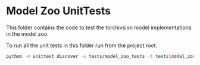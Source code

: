 # Model Zoo UnitTests


This folder contains the code to test the torchivsion model implementations in the model zoo.

To run all the unit tests in this folder run from the project root. 
```bash
python -m unittest discover -s tests/model_zoo_tests -t tests\model_zoo_tests
``` 